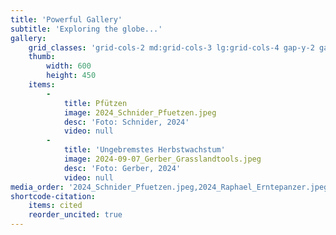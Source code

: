 ```yaml
---
title: 'Powerful Gallery'
subtitle: 'Exploring the globe...'
gallery:
    grid_classes: 'grid-cols-2 md:grid-cols-3 lg:grid-cols-4 gap-y-2 gap-x-2'
    thumb:
        width: 600
        height: 450
    items:
        -
            title: Pfützen
            image: 2024_Schnider_Pfuetzen.jpeg
            desc: 'Foto: Schnider, 2024'
            video: null
        -
            title: 'Ungebremstes Herbstwachstum'
            image: 2024-09-07_Gerber_Grasslandtools.jpeg
            desc: 'Foto: Gerber, 2024'
            video: null
media_order: '2024_Schnider_Pfuetzen.jpeg,2024_Raphael_Erntepanzer.jpeg,2024_Nathan_Weideeingang.jpeg,2024-06-13_Graswachstumskarte.jpeg,2024-07-17_Heubelueftung_Sommertag.jpeg,2024-09-07_Gerber_Grasslandtools.jpeg,2024_PittKaech_Pretopping.jpeg,2024-PittKaech_erste-Nachweide-2024-03-19.jpeg,2024_Sutter_Wintereinfall.jpeg,2024_Sutter_Erosion.PNG,2024_Sutter_Löwenzahn.jpeg,2024_Marti_Koppel-Maehen-mit-Motormaeher.jpg,2024_Marti_Weidemischung-mit-Kraeuter.jpg,2024_Marti_Weidebeginn_07.02.2024.jpg,2024_Marti_Abgestorbene-Triebe-und-Keimlinge-alt-genutzt.jpg'
shortcode-citation:
    items: cited
    reorder_uncited: true
---
```


